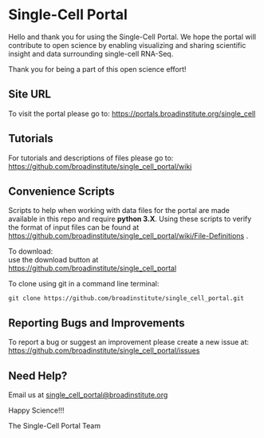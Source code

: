 # Single-Cell Portal

Hello and thank you for using the Single-Cell Portal. We hope the portal will contribute to open science by enabling visualizing and sharing scientific insight and data surrounding single-cell RNA-Seq.

Thank you for being a part of this open science effort!

## Site URL
To visit the portal please go to: https://portals.broadinstitute.org/single_cell

## Tutorials
For tutorials and descriptions of files please go to: https://github.com/broadinstitute/single_cell_portal/wiki

## Convenience Scripts
Scripts to help when working with data files for the portal are made available in this repo and require __python 3.X__. Using these scripts to verify the format of input files can be found at https://github.com/broadinstitute/single_cell_portal/wiki/File-Definitions .

To download:   
use the download button at https://github.com/broadinstitute/single_cell_portal   

To clone using git in a command line terminal:
```
git clone https://github.com/broadinstitute/single_cell_portal.git
```

## Reporting Bugs and Improvements
To report a bug or suggest an improvement please create a new issue at: https://github.com/broadinstitute/single_cell_portal/issues

## Need Help?

Email us at single_cell_portal@broadinstitute.org

Happy Science!!!

The Single-Cell Portal Team
